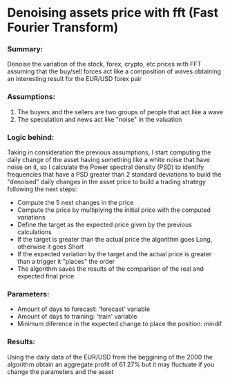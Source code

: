 # Denoising assets price with fft (Fast Fourier Transform)
### Summary:

Denoise the variation of the stock, forex, crypto, etc prices with FFT assuming that the buy/sell forces act like a composition of waves obtaining an interesting result for the EUR/USD forex pair


### Assumptions:

1. The buyers and the sellers are two groups of people that act like a wave
2. The speculation and news act like "noise" in the valuation


### Logic behind:

Taking in consideration the previous assumptions, I start computing the daily change of the asset having something like a white noise that have noise on it, so I calculate the Power spectral density (PSD) to identify frequencies that have a PSD greater than 2 standard deviations to build the "denoised" daily changes in the asset price to build a trading strategy following the next steps:

* Compute the 5 next changes in the price
* Compute the price by multiplying the initial price with the computed variations
* Define the target as the expected price given by the previous calculations
* If the target is greater than the actual price the algorithm goes Long, otherwise it goes Short
* If the expected variation by the target and the actual price is greater than a trigger it "places" the order
* The algorithm saves the results of the comparison of the real and expected final price


### Parameters:

* Amount of days to forecast: 'forecast' variable
* Amount of days to training: 'train' variable
* Minimum diference in the expected change to place the position: mindif


### Results:

Using the daily data of the EUR/USD from the beggining of the 2000 the algorithm obtain an aggregate profit of 61.27% but it may fluctuate if you change the parameters and the asset

